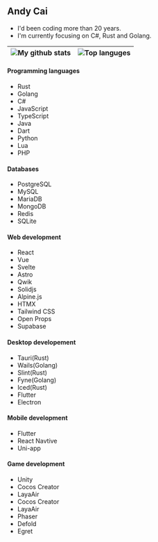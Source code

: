 ## Andy Cai

- I'd been coding more than 20 years.
- I'm currently focusing on C#, Rust and Golang.

| ![My github stats](https://github-readme-stats.vercel.app/api?username=andycai&custom_title=My+GitHub+Stats&hide=contribs&line_height=24&text_bold=false&hide_border=true) | ![Top languges](https://github-readme-stats.vercel.app/api/top-langs/?username=andycai&langs_count=5&layout=compact&hide_border=true) |
| -------------------------------------------------------------------------------------------------------------------------------------------------------------------------- | ------------------------------------------------------------------------------------------------------------------------------------- |

#### Programming languages

- Rust
- Golang
- C#
- JavaScript
- TypeScript
- Java
- Dart
- Python
- Lua
- PHP

#### Databases

- PostgreSQL
- MySQL
- MariaDB
- MongoDB
- Redis
- SQLite

#### Web development

- React
- Vue
- Svelte
- Astro
- Qwik
- Solidjs
- Alpine.js
- HTMX
- Tailwind CSS
- Open Props
- Supabase

#### Desktop developement

- Tauri(Rust)
- Wails(Golang)
- Slint(Rust)
- Fyne(Golang)
- Iced(Rust)
- Flutter
- Electron

#### Mobile development

- Flutter
- React Navtive
- Uni-app

#### Game development

- Unity
- Cocos Creator
- LayaAir
- Cocos Creator
- LayaAir
- Phaser
- Defold
- Egret

<!--
**andycai/andycai** is a ✨ _special_ ✨ repository because its `README.md` (this file) appears on your GitHub profile.

Here are some ideas to get you started:

- 🔭 I’m currently working on ...
- 🌱 I’m currently learning ...
- 👯 I’m looking to collaborate on ...
- 🤔 I’m looking for help with ...
- 💬 Ask me about ...
- 📫 How to reach me: ...
- 😄 Pronouns: ...
- ⚡ Fun fact: ...
-->
